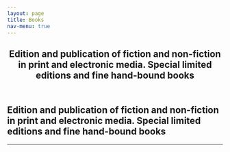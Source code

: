 ```yaml
---
layout: page
title: Books
nav-menu: true
---
```


<!-- Main -->
<div id="main" class="alt">

<!-- One -->
<section id="one">
	<div class="inner">
		<header class="major">
			<h1>Edition and publication of fiction and non-fiction in print and electronic media. Special limited editions and fine hand-bound books</h1>
		</header>

<!-- Content -->
<h1 id="content">Edition and publication of fiction and non-fiction in print and electronic media. Special limited editions and fine hand-bound books</h1>
<p></p>
<!-- <div class="row">
	<div class="6u 12u$(small)">
		<h3></h3>
		<p></p>
	</div>
	<div class="6u$ 12u$(small)">
		<h3></h3>
		<p></p>
	</div> 
-->
	
</div>

<hr class="major" />
